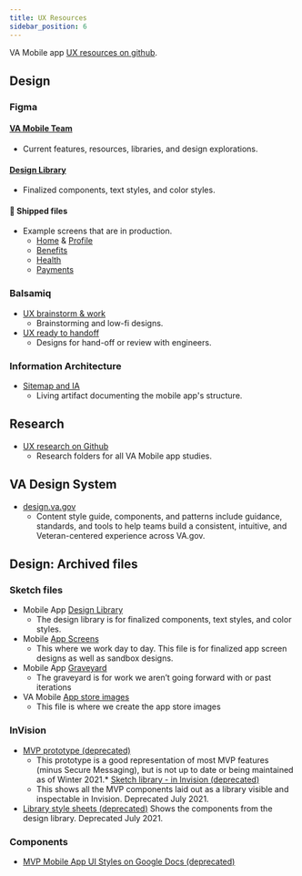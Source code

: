 ```yaml
---
title: UX Resources
sidebar_position: 6
---
```


VA Mobile app [UX resources on github](https://github.com/department-of-veterans-affairs/va.gov-team/tree/master/products/va-mobile-app/ux-design).


## Design
### Figma
#### [VA Mobile Team](https://www.figma.com/files/project/301450677)
* Current features, resources, libraries, and design explorations.
#### [Design Library](https://www.figma.com/design/QVLPB3eOunmKrgQOuOt0SU/%F0%9F%93%90-Flagship-Library---Resource---VA-Mobile?m=auto)
* Finalized components, text styles, and color styles.

#### 🚢 Shipped files 
* Example screens that are in production.
	* [Home](https://www.figma.com/design/ddMWiCQCfmUKFhMcYG9fYv/Home-2.0---%F0%9F%9A%A2-Shipped---VA-Mobile?m=auto&t=2n0WqYtVYQ75swD8-6) & [Profile](https://www.figma.com/design/O6sdr5N7xV6GOZhTPcgY5x/Profile-2.0---%F0%9F%9A%A2-Shipped---VA-Mobile?m=auto&t=2n0WqYtVYQ75swD8-6)
	* [Benefits](https://www.figma.com/design/p0vlRz38TKIOwWDfI2bGc7/Benefits-2.0---%F0%9F%9A%A2-Shipped---VA-Mobile?m=auto&t=2n0WqYtVYQ75swD8-6)
	* [Health](https://www.figma.com/design/JQAoUBxvSWCzKvu2ifRRE7/Health-2.0---%F0%9F%9A%A2-Shipped---VA-Mobile?m=auto&t=2n0WqYtVYQ75swD8-6)
	* [Payments](https://www.figma.com/design/yhGsaPc2px6eCVzXhuOwm4/Payments-2.0---%F0%9F%9A%A2-Shipped---VA-Mobile?m=auto&t=2n0WqYtVYQ75swD8-6)

### Balsamiq
* [UX brainstorm & work](https://balsamiq.cloud/s4uw4la/pnnwuqv) 
	* Brainstorming and low-fi designs.
* [UX ready to handoff](https://balsamiq.cloud/s4uw4la/pa3zodh) 
	* Designs for hand-off or review with engineers.
### Information Architecture
* [Sitemap and IA](https://github.com/department-of-veterans-affairs/va.gov-team/tree/master/products/va-mobile-app/ux-design/information-architecture) 
  * Living artifact documenting the mobile app's structure.

    
## Research
* [UX research on Github](https://github.com/department-of-veterans-affairs/va.gov-team/tree/4b1fcf3124f72b518e91c0af83723bd270ff793f/products/va-mobile-app/research/ux)
  * Research folders for all VA Mobile app studies.

## VA Design System
* [design.va.gov](https://design.va.gov/)
  * Content style guide, components, and patterns include guidance, standards, and tools to help teams build a consistent, intuitive, and Veteran-centered experience across VA.gov.


##  Design: Archived files
### Sketch files
* Mobile App  [Design Library](https://www.sketch.com/s/dc5da595-7a22-4cdd-a850-bd91a80dd377) 
	* The design library is for finalized components, text styles, and color styles. 
* Mobile  [App Screens](https://www.sketch.com/s/2f57b5b0-1b81-4237-a2e6-e522d5e37d11) 
	* This where we work day to day. This file is for finalized app screen designs as well as sandbox designs.
* Mobile App  [Graveyard](https://www.sketch.com/s/1f5a847a-fff0-4bf8-979a-c8bc5eee48f5) 
	* The graveyard is for work we aren’t going forward with or past iterations 
* VA Mobile  [App store images](https://www.sketch.com/s/1a20755f-c11d-4838-9db3-ab04f1a931a8) 
	* This file is where we create the app store images
### InVision	
* [MVP prototype (deprecated)](https://adhoc.invisionapp.com/console/share/GTZ1ESFF6BN/600511542) 
	* This prototype is a good representation of most MVP features (minus Secure Messaging), but is not up to date or being maintained as of Winter 2021.*  [Sketch library - in Invision (deprecated)](https://adhoc.invisionapp.com/console/share/AX108RJZPB6E/600511824) 
	* This shows all the MVP components laid out as a library visible and inspectable in Invision. Deprecated July 2021.
* [Library style sheets (deprecated)](https://adhoc.invisionapp.com/share/AX108RJZPB6E#/screens/445194518) 
Shows the components from the design library. Deprecated July 2021.

### Components
* [MVP Mobile App UI Styles on Google Docs (deprecated)](https://docs.google.com/document/d/1VC-CLWnhevB8HLBBHPwkSJvECn8EBie8HOkJylKE1lo/edit?usp=sharing)